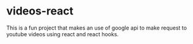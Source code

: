 # videos-react
This is a fun project that makes an use of google api to make request to youtube videos using react and react hooks.
